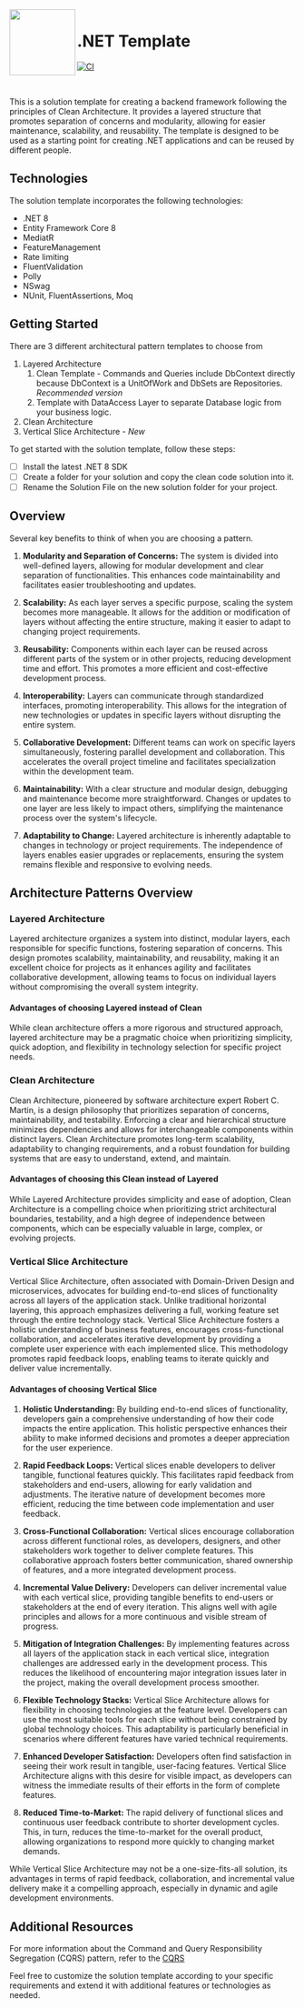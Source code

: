  <img align="left" width="116" height="116" src="logo.png" />
 
 # .NET Template
 
[![CI](https://github.com/entelect-incubator/.NET-CleanArchitecture/actions/workflows/dotnet.yml/badge.svg)](https://github.com/entelect-incubator/.NET-CleanArchitecture/actions/workflows/dotnet.yml)

<br/>

This is a solution template for creating a backend framework following the principles of Clean Architecture. It provides a layered structure that promotes separation of concerns and modularity, allowing for easier maintenance, scalability, and reusability. The template is designed to be used as a starting point for creating .NET applications and can be reused by different people.

## Technologies

The solution template incorporates the following technologies:

- .NET 8
- Entity Framework Core 8
- MediatR
- FeatureManagement
- Rate limiting
- FluentValidation
- Polly
- NSwag
- NUnit, FluentAssertions, Moq

## Getting Started

There are 3 different architectural pattern templates to choose from

1. Layered Architecture
   1. Clean Template - Commands and Queries include DbContext directly because DbContext is a UnitOfWork and DbSets are Repositories. *Recommended version*
   2. Template with DataAccess Layer to separate Database logic from your business logic.
2. Clean Architecture
3. Vertical Slice Architecture - *New*

To get started with the solution template, follow these steps:

- [ ] Install the latest .NET 8 SDK
- [ ] Create a folder for your solution and copy the clean code solution into it.
- [ ] Rename the Solution File on the new solution folder for your project.

## **Overview**

Several key benefits to think of when you are choosing a pattern.

1. **Modularity and Separation of Concerns:** The system is divided into well-defined layers, allowing for modular development and clear separation of functionalities. This enhances code maintainability and facilitates easier troubleshooting and updates.

2. **Scalability:** As each layer serves a specific purpose, scaling the system becomes more manageable. It allows for the addition or modification of layers without affecting the entire structure, making it easier to adapt to changing project requirements.

3. **Reusability:** Components within each layer can be reused across different parts of the system or in other projects, reducing development time and effort. This promotes a more efficient and cost-effective development process.

4. **Interoperability:** Layers can communicate through standardized interfaces, promoting interoperability. This allows for the integration of new technologies or updates in specific layers without disrupting the entire system.

5. **Collaborative Development:** Different teams can work on specific layers simultaneously, fostering parallel development and collaboration. This accelerates the overall project timeline and facilitates specialization within the development team.

6. **Maintainability:** With a clear structure and modular design, debugging and maintenance become more straightforward. Changes or updates to one layer are less likely to impact others, simplifying the maintenance process over the system's lifecycle.

7. **Adaptability to Change:** Layered architecture is inherently adaptable to changes in technology or project requirements. The independence of layers enables easier upgrades or replacements, ensuring the system remains flexible and responsive to evolving needs.

## **Architecture Patterns Overview**

### **Layered Architecture**

Layered architecture organizes a system into distinct, modular layers, each responsible for specific functions, fostering separation of concerns. This design promotes scalability, maintainability, and reusability, making it an excellent choice for projects as it enhances agility and facilitates collaborative development, allowing teams to focus on individual layers without compromising the overall system integrity.

#### **Advantages of choosing Layered instead of Clean**

While clean architecture offers a more rigorous and structured approach, layered architecture may be a pragmatic choice when prioritizing simplicity, quick adoption, and flexibility in technology selection for specific project needs.

### **Clean Architecture**

Clean Architecture, pioneered by software architecture expert Robert C. Martin, is a design philosophy that prioritizes separation of concerns, maintainability, and testability. Enforcing a clear and hierarchical structure minimizes dependencies and allows for interchangeable components within distinct layers. Clean Architecture promotes long-term scalability, adaptability to changing requirements, and a robust foundation for building systems that are easy to understand, extend, and maintain.

#### **Advantages of choosing this Clean instead of Layered**

While Layered Architecture provides simplicity and ease of adoption, Clean Architecture is a compelling choice when prioritizing strict architectural boundaries, testability, and a high degree of independence between components, which can be especially valuable in large, complex, or evolving projects.

### **Vertical Slice Architecture**

Vertical Slice Architecture, often associated with Domain-Driven Design and microservices, advocates for building end-to-end slices of functionality across all layers of the application stack. Unlike traditional horizontal layering, this approach emphasizes delivering a full, working feature set through the entire technology stack. Vertical Slice Architecture fosters a holistic understanding of business features, encourages cross-functional collaboration, and accelerates iterative development by providing a complete user experience with each implemented slice. This methodology promotes rapid feedback loops, enabling teams to iterate quickly and deliver value incrementally.

#### **Advantages of choosing Vertical Slice**

1. **Holistic Understanding:** By building end-to-end slices of functionality, developers gain a comprehensive understanding of how their code impacts the entire application. This holistic perspective enhances their ability to make informed decisions and promotes a deeper appreciation for the user experience.

2. **Rapid Feedback Loops:** Vertical slices enable developers to deliver tangible, functional features quickly. This facilitates rapid feedback from stakeholders and end-users, allowing for early validation and adjustments. The iterative nature of development becomes more efficient, reducing the time between code implementation and user feedback.

3. **Cross-Functional Collaboration:** Vertical slices encourage collaboration across different functional roles, as developers, designers, and other stakeholders work together to deliver complete features. This collaborative approach fosters better communication, shared ownership of features, and a more integrated development process.

4. **Incremental Value Delivery:** Developers can deliver incremental value with each vertical slice, providing tangible benefits to end-users or stakeholders at the end of every iteration. This aligns well with agile principles and allows for a more continuous and visible stream of progress.

5. **Mitigation of Integration Challenges:** By implementing features across all layers of the application stack in each vertical slice, integration challenges are addressed early in the development process. This reduces the likelihood of encountering major integration issues later in the project, making the overall development process smoother.

6. **Flexible Technology Stacks:** Vertical Slice Architecture allows for flexibility in choosing technologies at the feature level. Developers can use the most suitable tools for each slice without being constrained by global technology choices. This adaptability is particularly beneficial in scenarios where different features have varied technical requirements.

7. **Enhanced Developer Satisfaction:** Developers often find satisfaction in seeing their work result in tangible, user-facing features. Vertical Slice Architecture aligns with this desire for visible impact, as developers can witness the immediate results of their efforts in the form of complete features.

8. **Reduced Time-to-Market:** The rapid delivery of functional slices and continuous user feedback contribute to shorter development cycles. This, in turn, reduces the time-to-market for the overall product, allowing organizations to respond more quickly to changing market demands.

While Vertical Slice Architecture may not be a one-size-fits-all solution, its advantages in terms of rapid feedback, collaboration, and incremental value delivery make it a compelling approach, especially in dynamic and agile development environments.

## **Additional Resources**

For more information about the Command and Query Responsibility Segregation (CQRS) pattern, refer to the [CQRS](https://docs.microsoft.com/en-us/azure/architecture/patterns/cqrs#:~:text=The%20Command%20and%20Query%20Responsibility,performance%2C%20scalability%2C%20and%20security.)

Feel free to customize the solution template according to your specific requirements and extend it with additional features or technologies as needed.
